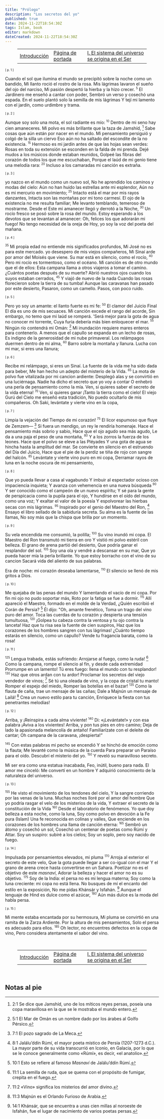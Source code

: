 ```yaml
---
title: "Prólogo"
description: "Los secretos del yo"
published: true
date: 2024-11-22T18:54:30Z
tags: Islam, book
editor: markdown
dateCreated: 2024-11-22T18:54:30Z
---
```


<figure class="table chapter-navigator">
  <table>
    <tbody>
      <tr>
        <td>
        <a href="/es/book/Islam/The_Secrets_of_the_Self/Introduction">
          <span class="mdi mdi-arrow-left-drop-circle"></span><span class="pl-2">Introducción</span>
        </a>
        </td>
        <td>
        <a href="/es/book/Islam/The_Secrets_of_the_Self">
          <span class="mdi mdi-book-open-variant"></span><span class="pl-2">Página de portada</span>
        </a>
        </td>
        <td>
        <a href="/es/book/Islam/The_Secrets_of_the_Self/1">
          <span class="pr-2">I. El sistema del universo se origina en el Ser</span><span class="mdi mdi-arrow-right-drop-circle"></span>
        </a>
        </td>
      </tr>
    </tbody>
  </table>
</figure>

<span id="p1"><sup><small>[ p. 1 ]</small></sup></span>

Cuando el sol que ilumina el mundo se precipitó
sobre la noche como un bandido,
Mi llanto roció el rostro de la rosa.
Mis lágrimas lavaron el sueño del ojo del narciso,
Mi pasión despertó la hierba y la hizo crecer.
<span id="v5"><sup><small>5</small></sup></span> El Jardinero me enseñó a cantar con poder,
Sembró un verso y cosechó una espada.
En el suelo plantó solo la semilla de mis lágrimas
Y tejí mi lamento con el jardín, como urdimbre y trama.

<span id="p2"><sup><small>[ p. 2 ]</small></sup></span>

Aunque soy solo una mota, el sol radiante es mío:
<span id="v10"><sup><small>10</small></sup></span> Dentro de mi seno hay cien amaneceres.
Mi polvo es más brillante que la taza de Jamshíd, [^22]
Sabe cosas que aún están por nacer en el mundo.
Mi pensamiento persiguió y colgó de la silla un ciervo
Eso aún no ha saltado del escondite de la no existencia.
<span id="v15"><sup><small>15</small></sup></span> Hermoso es mi jardín antes de que las hojas sean verdes:
Rosas en toda su extensión se esconden en la falda de mi prenda.
Dejé mudos a los músicos donde estaban reunidos,
Golpeé las fibras del corazón de todos los que me escuchaban,
Porque el laúd de mi genio tiene una melodía rara:
<span id="v20"><sup><small>20</small></sup></span> Incluso a los camaradas mi canción es extraña.

<span id="p3"><sup><small>[ p. 3 ]</small></sup></span>

yo nazco en el mundo como un nuevo sol,
No he aprendido los caminos y modas del cielo:
Aún no han huido las estrellas ante mi esplendor,
Aún no es mi mercurio en movimiento;
<span id="v25"><sup><small>25</small></sup></span> Intacto está el mar por mis rayos danzantes,
Intacta son las montañas por mi tono carmesí.
El ojo de la existencia no me resulta familiar;
Me levanto temblando, temeroso de mostrarme.
Desde el Este mi amanecer llegó y derrotó a la Noche,
<span id="v30"><sup><small>30</small></sup></span> Un rocío fresco se posó sobre la rosa del mundo.
Estoy esperando a los devotos que se levantan al amanecer:
Oh, felices los que adorarán mi fuego!
No tengo necesidad de la oreja de Hoy,
yo soy la voz del poeta del mañana.

<span id="p4"><sup><small>[ p. 4 ]</small></sup></span>

<span id="v35"><sup><small>35</small></sup></span> Mi propia edad no entiende mis significados profundos,
Mi José no es para este mercado.
yo desespero de mis viejos compañeros,
Mi Sinaí arde por amor del Moisés que viene.
Su mar está en silencio, como el rocío,
<span id="v40"><sup><small>40</small></sup></span> Pero mi rocío es tormentoso, como el océano.
Mi canción es de otro mundo que el de ellos:
Esta campana llama a otros viajeros a tomar el camino.
¿Cuántos poetas después de su muerte?
Abrió nuestros ojos cuando los suyos estaban cerrados,
<span id="v45"><sup><small>45</small></sup></span> Y viajó de nuevo de la nada
Cuando las rosas florecieron sobre la tierra de su tumba!
Aunque las caravanas han pasado por este desierto,
Pasaron, como un camello. Pasos, con poco ruido.

<span id="p5"><sup><small>[ p. 5 ]</small></sup></span>

Pero yo soy un amante: el llanto fuerte es mi fe:
<span id="v50"><sup><small>50</small></sup></span> El clamor del Juicio Final El día es uno de mis secuaces.
Mi canción excede el rango del acorde,
Sin embargo, no temo que mi laúd se romperá.
'Será mejor para la gota de agua no conocer mi torrente,
Cuya furia debería más bien enloquecer el mar.
<span id="v55"><sup><small>55</small></sup></span> Ningún río contendrá mi Omán: [^23]
Mi inundación requiere mares enteros para contenerlo.
A menos que el capullo se expanda en un lecho de rosas,
Es indigno de la generosidad de mi nube primaveral.
Los relámpagos duermen dentro de mi alma,
<span id="v60"><sup><small>60</small></sup></span> Barro sobre la montaña y llanura.
Lucha con mi mar, si eres una llanura;

<span id="p6"><sup><small>[ p. 6 ]</small></sup></span>

Recibe mi relámpago, si eres un Sinaí.
La fuente de la vida me ha sido dada para beber,
Me han hecho un adepto del misterio de la Vida.
<span id="v65"><sup><small>65</small></sup></span> La mota de polvo fue vitalizada por mi cancion ardiente:
Desplegó alas y se convirtió en una luciérnaga.
Nadie ha dicho el secreto que yo voy a contar
O enhebró una perla de pensamiento como la mía.
Ven, si quieres saber el secreto de la vida eterna!
<span id="v70"><sup><small>70</small></sup></span> Ven, si quieres ganar ¡Tanto la tierra como el cielo!
El viejo Gurú del Cielo me enseñó esta tradición,
No puedo ocultarlo de mis compañeros.
Oh Saki, levántate y vierte vino en la copa,

<span id="p7"><sup><small>[ p. 7 ]</small></sup></span>

Limpia la vejación del Tiempo de mi corazón!
<span id="v75"><sup><small>75</small></sup></span> El licor espumoso que fluye de Zemzem— [^24]
Si fuera un mendigo, un rey le rendiría homenaje.
Hace el pensamiento más sobrio y sabio,
Hace que el ojo agudo sea más agudo,
Le da a una paja el peso de una montaña,
<span id="v80"><sup><small>80</small></sup></span> Y a los zorros la fuerza de los leones.
Hace que el polvo se eleve a las Pléyades
Y una gota de agua se hincha hasta la amplitud del mar.
Se convierte en silencio en el estruendo del Día del Juicio,
Hace que el pie de la perdiz se tiña de rojo con sangre del halcón.
<span id="v85"><sup><small>85</small></sup></span> Levántate y vierte vino puro en mi copa,
Derramar rayos de luna en la noche oscura de mi pensamiento,

<span id="p8"><sup><small>[ p. 8 ]</small></sup></span>

Que yo pueda llevar a casa al vagabundo
Y imbuir al espectador ocioso con impaciencia inquieta;
Y avanza con vehemencia en una nueva búsqueda
<span id="v90"><sup><small>90</small></sup></span> Y ser conocido como el campeón de un nuevo espíritu;
Y sé para la gente de perspicacia como la pupila para el ojo,
Y hundirse en el oído del mundo, como una voz;
Y exaltar el valor de la poesía
Y espolvorear las hierbas secas con mis lágrimas.
<span id="v95"><sup><small>95</small></sup></span> Inspirado por el genio del Maestro del Ron, [^25]
Ensayo el libro sellado de la sabiduría secreta.
Su alma es la fuente de las llamas,
No soy más que la chispa que brilla por un momento.

<span id="p9"><sup><small>[ p. 9 ]</small></sup></span>

Su vela encendida me consumió, la polilla;
<span id="v100"><sup><small>100</small></sup></span> Su vino inundó mi copa.
El Maestro del Ron transmutó mi tierra en oro
Y vistió mi polvo estéril con belleza.
El grano de arena partió del desierto,
Que podría ganar el resplandor del sol.
<span id="v105"><sup><small>105</small></sup></span> Soy una ola y vendré a descansar en su mar,
Que yo pueda hacer mía la perla brillante.
Yo que estoy borracho con el vino de su cancion
Sacará vida del aliento de sus palabras.

Era de noche: mi corazón deseaba lamentarse,
<span id="v110"><sup><small>110</small></sup></span> El silencio se llenó de mis gritos a Dios.

<span id="p10"><sup><small>[ p. 10 ]</small></sup></span>

Me quejaba de las penas del mundo
Y lamentando el vacío de mi copa.
Por fin mi ojo no pudo soportar más,
Roto por la fatiga se fue a dormir.
<span id="v115"><sup><small>115</small></sup></span> Allí apareció el Maestro, formado en el molde de la Verdad,
¿Quién escribió el Corán de Persia? [^26]
Él dijo: "Oh, amante frenético,
Toma un trago del vino puro del amor.
Toca las cuerdas de tu corazón y despierta una tensión tumultuosa,
<span id="v120"><sup><small>120</small></sup></span> ¡Golpea tu cabeza contra la ventosa y tu ojo contra la lanceta!
Haz que tu risa sea la fuente de cien suspiros,
Haz que los corazones de los hombres sangren con tus lágrimas!
¿Cuánto tiempo estarás en silencio, como un capullo?
Vende tu fragancia barata, como la rosa!

<span id="p11"><sup><small>[ p. 11 ]</small></sup></span>

<span id="v125"><sup><small>125</small></sup></span> Lengua trabada, estás sufriendo:
Arrojarse al fuego, como la ruda! [^27]
Como la campana, rompe el silencio al fin, y desde cada extremidad
Prorrumpe en un lamento!
Tú eres fuego: llena el mundo con tu resplandor!
<span id="v130"><sup><small>130</small></sup></span> Haz que otros ardan con tu ardor!
Proclamar los secretos del viejo vendedor de vinos; [^28]
Sé tú una oleada de vino, y la copa de cristal tu manto!
Romper el espejo del miedo,
Romper las botellas en el bazar!
<span id="v135"><sup><small>135</small></sup></span> Como la flauta de caña, trae un mensaje de las cañas;
Dale a Majnún un mensaje de Lailá! [^29]
Crea un nuevo estilo para tu canción,
Enriquece la fiesta con tus penetrantes melodías!

<span id="p12"><sup><small>[ p. 12 ]</small></sup></span>

Arriba, y ¡Reinspira a cada alma viviente!
<span id="v140"><sup><small>140</small></sup></span> Di: «¡Levántate!» y con esa palabra ¡Aviva a los vivientes!
Arriba, y pon tus pies en otro camino;
Deja de lado la apasionada melancolía de antaño!
Familiarízate con el deleite de cantar;
Oh campana de la caravana, ¡despierta!”

<span id="v145"><sup><small>145</small></sup></span> Con estas palabras mi pecho se encendió
Y se hinchó de emoción como la flauta;
Me levanté como la música de la cuerda
Para preparar un Paraíso para el oído.
Descubrí el misterio del yo.
<span id="v150"><sup><small>150</small></sup></span> Y reveló su maravilloso secreto.

Mi ser era como una estatua inacabada,
Feo, inútil, bueno para nada.
El amor me cinceló: Me convertí en un hombre
Y adquirió conocimiento de la naturaleza del universo.

<span id="p13"><sup><small>[ p. 13 ]</small></sup></span>

<span id="v155"><sup><small>155</small></sup></span> He visto el movimiento de los tendones del cielo,
Y la sangre corriendo por las venas de la luna.
Muchas noches lloré por el amor del hombre
Que yo podría rasgar el velo de los misterios de la vida,
Y extraer el secreto de la constitución de la Vida
<span id="v160"><sup><small>160</small></sup></span> Desde el laboratorio de fenómenos.
Yo que doy belleza a esta noche, como la luna,
Soy como polvo en devoción a la Fe pura (Islam)
Una fe reconocida en colinas y valles,
Que enciende en los corazones de los hombres una llama de canción eterna:
<span id="v165"><sup><small>165</small></sup></span> Sembró un átomo y cosechó un sol,
Cosechó un centenar de poetas como Rúmí y Attar.
Soy un suspiro: subiré a los cielos;
Soy un soplo, pero soy nacido de fuego.

<span id="p14"><sup><small>[ p. 14 ]</small></sup></span>

Impulsada por pensamientos elevados, mi pluma
<span id="v170"><sup><small>170</small></sup></span> Arroja al exterior el secreto de este velo,
Que la gota puede llegar a ser co-igual con el mar
Y el grano de arena crece hasta convertirse en un Sahara.
Poetizar no es el objetivo de este _masnaví_,
Adorar la belleza y hacer el amor no es su objetivo.
<span id="v175"><sup><small>175</small></sup></span> Soy de la India: el persa no es mi lengua materna;
Soy como la luna creciente: mi copa no está llena.
No busques de mí el encanto del estilo en la exposición,
No me pidas Khánsár y Isfahán. [^30]
Aunque el lenguaje de Hind es dulce como el azúcar,
<span id="v180"><sup><small>180</small></sup></span> Aún más dulce es la moda del habla persa.

<span id="p15"><sup><small>[ p. 15 ]</small></sup></span>

Mi mente estaba encantada por su hermosura,
Mi pluma se convirtió en una ramita de la Zarza Ardiente.
Por la altura de mis pensamientos,
Solo el persa es adecuado para ellos.
<span id="v185"><sup><small>185</small></sup></span> Oh lector, no encuentres defectos en la copa de vino,
Pero considera atentamente el sabor del vino.

<br>

<figure class="table chapter-navigator">
  <table>
    <tbody>
      <tr>
        <td>
        <a href="/es/book/Islam/The_Secrets_of_the_Self/Introduction">
          <span class="mdi mdi-arrow-left-drop-circle"></span><span class="pl-2">Introducción</span>
        </a>
        </td>
        <td>
        <a href="/es/book/Islam/The_Secrets_of_the_Self">
          <span class="mdi mdi-book-open-variant"></span><span class="pl-2">Página de portada</span>
        </a>
        </td>
        <td>
        <a href="/es/book/Islam/The_Secrets_of_the_Self/1">
          <span class="pr-2">I. El sistema del universo se origina en el Ser</span><span class="mdi mdi-arrow-right-drop-circle"></span>
        </a>
        </td>
      </tr>
    </tbody>
  </table>
</figure>

<br>

## Notas al pie

[^22]: 2:1 Se dice que Jamshíd, uno de los míticos reyes persas, poseía una copa maravillosa en la que se le mostraba el mundo entero.

[^23]: 5:1 El Mar de Omán es un nombre dado por los árabes al Golfo Pérsico.

[^24]: 7:1 El pozo sagrado de La Meca.

[^25]: 8:1 Jalálu’ddín Rúmí, el mayor poeta místico de Persia (1207-1273 d.C.). La mayor parte de su vida transcurrió en Iconio, en Galacia, por lo que se le conoce generalmente como «Rúmí», es decir, «el anatolio».

[^26]: 10:1 Esto se refiere al famoso _Masnaví_ de Jalálu’ddín Rúmí.

[^27]: 11:1 La semilla de ruda, que se quema con el propósito de fumigar, crepita en el fuego.

[^28]: 11:2 «Vino» significa los misterios del amor divino.

[^29]: 11:3 Majnún es el Orlando Furioso de Arabia.

[^30]: 14:1 Khánsár, que se encuentra a unas cien millas al noroeste de Isfahán, fue el lugar de nacimiento de varios poetas persas.